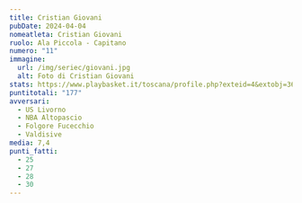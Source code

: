 ```yaml
---
title: Cristian Giovani
pubDate: 2024-04-04
nomeatleta: Cristian Giovani
ruolo: Ala Piccola - Capitano
numero: "11"
immagine:
  url: /img/seriec/giovani.jpg
  alt: Foto di Cristian Giovani
stats: https://www.playbasket.it/toscana/profile.php?exteid=4&extobj=3638&subj=1&season=2024&obj=81338&action=view&eid=5
puntitotali: "177"
avversari:
  - US Livorno
  - NBA Altopascio
  - Folgore Fucecchio
  - Valdisive
media: 7,4
punti_fatti:
  - 25
  - 27
  - 28
  - 30
---
```


